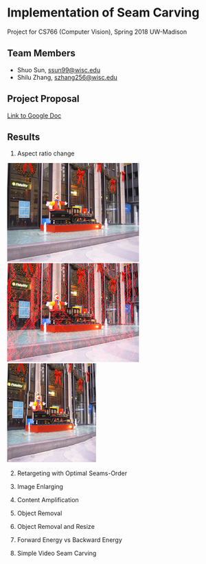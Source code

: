 # Implementation of Seam Carving
Project for CS766 (Computer Vision), Spring 2018 UW-Madison

## Team Members
- Shuo Sun, ssun99@wisc.edu
- Shilu Zhang, szhang256@wisc.edu

## Project Proposal
[Link to Google Doc](https://docs.google.com/document/d/1z0z4b6yVGYcPRXuUE_9kr-a2so3J8vSAw8htgIIx6CU/edit?usp=sharing)


## Results
1. Aspect ratio change

![Original Input](https://github.com/Dennis-Sun/cvproject/blob/master/Images/christmas_original.jpg "Original Input")
![alt text](https://github.com/Dennis-Sun/cvproject/blob/master/Images/christmas_rm_100cols_Vseams.png "Original Input with vertial seams")
![alt text](https://github.com/Dennis-Sun/cvproject/blob/master/Images/christmas_rm_100cols.png "Seam Carving")

2. Retargeting with Optimal Seams-Order

3. Image Enlarging

4. Content Amplification

5. Object Removal

6. Object Removal and Resize

7. Forward Energy vs Backward Energy

8. Simple Video Seam Carving
